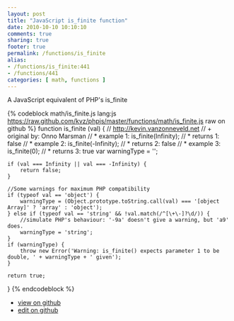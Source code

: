 ```yaml
---
layout: post
title: "JavaScript is_finite function"
date: 2010-10-10 10:10:10
comments: true
sharing: true
footer: true
permalink: /functions/is_finite
alias:
- /functions/is_finite:441
- /functions/441
categories: [ math, functions ]
---
```

A JavaScript equivalent of PHP's is_finite
<!-- more -->
{% codeblock math/is_finite.js lang:js https://raw.github.com/kvz/phpjs/master/functions/math/is_finite.js raw on github %}
function is_finite (val) {
    // http://kevin.vanzonneveld.net
    // +   original by: Onno Marsman
    // *     example 1: is_finite(Infinity);
    // *     returns 1: false
    // *     example 2: is_finite(-Infinity);
    // *     returns 2: false
    // *     example 3: is_finite(0);
    // *     returns 3: true
    var warningType = '';

    if (val === Infinity || val === -Infinity) {
        return false;
    }

    //Some warnings for maximum PHP compatibility
    if (typeof val == 'object') {
        warningType = (Object.prototype.toString.call(val) === '[object Array]' ? 'array' : 'object');
    } else if (typeof val == 'string' && !val.match(/^[\+\-]?\d/)) {
        //simulate PHP's behaviour: '-9a' doesn't give a warning, but 'a9' does.
        warningType = 'string';
    }
    if (warningType) {
        throw new Error('Warning: is_finite() expects parameter 1 to be double, ' + warningType + ' given');
    }

    return true;
}
{% endcodeblock %}
<ul>
 <li><a href="https://github.com/kvz/phpjs/blob/master/functions/math/is_finite.js">view on github</a></li>
 <li><a href="https://github.com/kvz/phpjs/edit/master/functions/math/is_finite.js">edit on github</a></li>
</ul>
